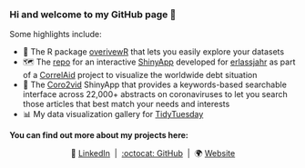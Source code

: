 ### Hi and welcome to my GitHub page 👋

Some highlights include:

- :microscope: The R package [overivewR](https://github.com/cosimameyer/overviewR) that lets you easily explore your datasets
- :world_map: The [repo](https://github.com/CorrelAid/erlassjahr) for an interactive [ShinyApp](https://erlassjahr.de/informieren/karte-ueberschuldete-staaten-weltweit/) developed for [erlassjahr](https://erlassjahr.de) as part of a [CorrelAid](https://correlaid.org/en/) project to visualize the worldwide debt situation
- :microbe: The [Coro2vid](https://github.com/dennis-hammerschmidt/Coro2vid-19) ShinyApp that provides a keywords-based searchable interface across 22,000+ abstracts on coronaviruses to let you search those articles that best match your needs and interests
- :bar_chart: My data visualization gallery for [TidyTuesday](https://github.com/dennis-hammerschmidt/tidy_tuesday)

**You can find out more about my projects here:**
<div align="center">

:necktie: [LinkedIn][LinkedIn]&nbsp;&nbsp;|&nbsp;&nbsp;[:octocat: GitHub][GitHub]&nbsp;&nbsp;|&nbsp;&nbsp;:earth_africa: [Website][Website]

</div>

<!--
Quick Link 
-->

[LinkedIn]:https://www.linkedin.com/in/dennis-hammerschmidt/
[GitHub]:https://github.com/dennis-hammerschmidt/
[Website]:https://dennis-hammerschmidt.rbind.io/

<!--
**dennis-hammerschmidt/dennis-hammerschmidt** is a ✨ _special_ ✨ repository because its `README.md` (this file) appears on your GitHub profile.

Here are some ideas to get you started:

- 🔭 I’m currently working on ...
- 🌱 I’m currently learning ...
- 👯 I’m looking to collaborate on ...
- 🤔 I’m looking for help with ...
- 💬 Ask me about ...
- 📫 How to reach me: ...
- 😄 Pronouns: ...
- ⚡ Fun fact: ...
-->
